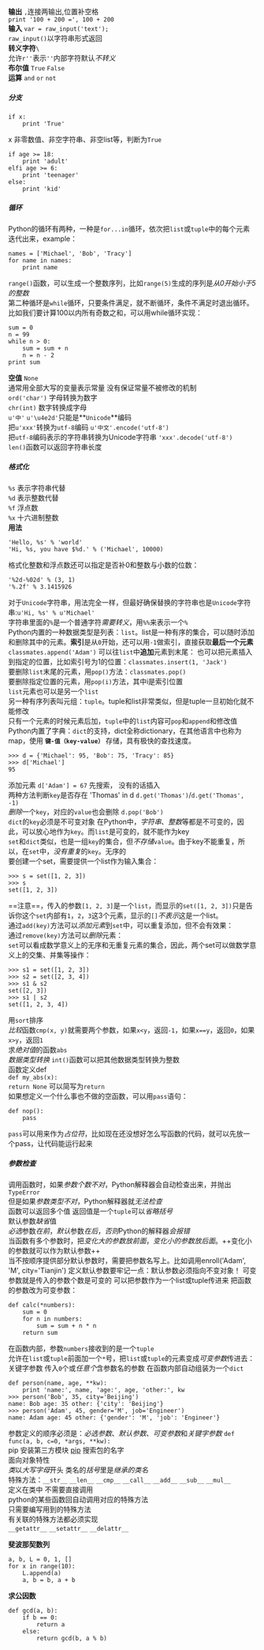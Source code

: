 **输出** `,`连接两输出,位置补空格  
`print '100 + 200 =', 100 + 200`  
**输入** `var = raw_input('text');`  
`raw_input()`以字符串形式返回  
**转义字符**`\`  
允许`r''`表示`''`内部字符默认*不转义*  
**布尔值** `True` `False`  
**运算** `and` `or` `not`  
##### 分支 
```
if x:
    print 'True'
```
x 非零数值、非空字符串、非空list等，判断为`True`  
```
if age >= 18:
    print 'adult'
elfi age >= 6:
    print 'teenager'
else:
    print 'kid'
```
##### 循环  
Python的循环有两种，一种是`for...in`循环，依次把`list`或`tuple`中的每个元素迭代出来，example：
```
names = ['Michael', 'Bob', 'Tracy']
for name in names:
    print name
```
`range()`函数，可以生成一个整数序列，比如`range(5)`生成的序列是*从0开始小于5的整数*  
第二种循环是`while`循环，只要条件满足，就不断循环，条件不满足时退出循环。比如我们要计算100以内所有奇数之和，可以用while循环实现：  
```
sum = 0
n = 99
while n > 0:
    sum = sum + n
    n = n - 2
print sum
```
**空值** `None`  
通常用全部大写的变量表示常量 没有保证常量不被修改的机制  
`ord('char')` 字母转换为数字  
`chr(int)` 数字转换成字母  
`u'中'` `u'\u4e2d'`只能是**`Unicode`**编码  
把`u'xxx'`转换为`utf-8`编码 `u'中文'.encode('utf-8')`  
把`utf-8`编码表示的字符串转换为Unicode字符串 `'xxx'.decode('utf-8')`  
`len()`函数可以返回字符串长度  
##### 格式化
`%s` 表示字符串代替  
`%d` 表示整数代替  
`%f` 浮点数  
`%x` 十六进制整数  
**用法**  
```
'Hello, %s' % 'world'
'Hi, %s, you have $%d.' % ('Michael', 10000)
```
格式化整数和浮点数还可以指定是否补0和整数与小数的位数：  
```
'%2d-%02d' % (3, 1)
'%.2f' % 3.1415926
```
对于`Unicode`字符串，用法完全一样，但最好确保替换的字符串也是`Unicode`字符串:`u'Hi, %s' % u'Michael'`  
字符串里面的`%`是一个普通字符*需要转义*，用`%%`来表示一个`%`  
Python内置的一种数据类型是列表：`list`。list是一种有序的集合，可以随时添加和删除其中的元素。**索引**是从`0`开始，还可以用`-1`做索引，直接获取**最后一个元素**  
`classmates.append('Adam')` 可以往`list`中**追加**元素到末尾：
也可以把元素插入到指定的位置，比如索引号为1的位置：`classmates.insert(1, 'Jack')`  
要删除`list`末尾的元素，用`pop()`方法：`classmates.pop()`  
要删除指定位置的元素，用`pop(i)`方法，其中i是索引位置  
`list`元素也可以是另一个`list`  
另一种有序列表叫元组：`tuple`。tuple和list非常类似，但是tuple一旦初始化就不能修改  
只有一个元素的时候元素后加，`tuple`中的`list`内容可`pop`和`append`和修改值  
Python内置了字典：`dict`的支持，dict全称dictionary，在其他语言中也称为map，使用 **`键-值（key-value）`** 存储，具有极快的查找速度。  
```
>>> d = {'Michael': 95, 'Bob': 75, 'Tracy': 85}
>>> d['Michael']
95
```
添加元素 `d['Adam'] = 67` 先搜索， 没有的话插入  
两种方法判断`key`是否存在 'Thomas' in d `d.get('Thomas')`/`d.get('Thomas', -1)`  
*删除*一个`key`，对应的`value`也会删除 `d.pop('Bob')`  
`dict`的`key`必须是不可变对象 在Python中，*字符串*、*整数*等都是不可变的，因此，可以放心地作为`key`。而`list`是可变的，就不能作为key  
`set`和`dict`类似，也是一组`key`的集合，但*不存储*`value`。由于key不能重复，所以，在`set`中，*没有重复*的`key`。无序的  
要创建一个set，需要提供一个list作为输入集合：
```
>>> s = set([1, 2, 3])
>>> s
set([1, 2, 3])
```
==注意==，传入的参数`[1, 2, 3]`是一个`list`，而显示的`set([1, 2, 3])`只是告诉你这个`set`内部有`1`，`2`，`3`这3个元素，显示的`[]`*不表示*这是一个list。  
通过`add(key)`方法可以*添加元素*到`set`中，可以重复添加，但不会有效果：  
通过`remove(key)`方法可以*删除*元素：  
`set`可以看成数学意义上的无序和无重复元素的集合，因此，两个set可以做数学意义上的交集、并集等操作：  
```
>>> s1 = set([1, 2, 3])
>>> s2 = set([2, 3, 4])
>>> s1 & s2
set([2, 3])
>>> s1 | s2
set([1, 2, 3, 4])
```
用`sort`排序  
*比较*函数`cmp(x, y)`就需要两个参数，如果`x<y`，返回`-1`，如果`x==y`，返回`0`，如果`x>y`，返回`1`   
求*绝对值*的函数`abs`  
*数据类型转换* `int()`函数可以把其他数据类型转换为整数   
函数定义def  
`def my_abs(x):`  
`return None` 可以简写为`return`  
如果想定义一个什么事也不做的空函数，可以用`pass`语句：
```
def nop():
    pass
```
`pass`可以用来作为*占位符*，比如现在还没想好怎么写函数的代码，就可以先放一个pass，让代码能运行起来  
##### 参数检查  
调用函数时，如果*参数个数不对*，Python解释器会自动检查出来，并抛出`TypeError`  
但是如果*参数类型不对*，Python解释器就*无法检查*   
函数可以返回多个值 返回值是一个`tuple`可以*省略括号*  
默认参数*缺省*值  
*必选*参数*在前*，*默认*参数*在后*，*否则*Python的解释器*会报错*    
当函数有多个参数时，把*变化大的参数放前面*，*变化小的参数放后面*。++变化小的参数就可以作为默认参数++  
当不按顺序提供部分默认参数时，需要把参数名写上。比如调用enroll('Adam', 'M', city='Tianjin')
定义默认参数要牢记一点：默认参数必须指向不变对象！
可变参数就是传入的参数个数是可变的
可以把参数作为一个list或tuple传进来
把函数的参数改为可变参数：
```
def calc(*numbers):
    sum = 0
    for n in numbers:
        sum = sum + n * n
    return sum
```
在函数内部，参数`numbers`接收到的是一个`tuple`  
允许在`list`或`tuple`前面加一个`*`号，把`list`或`tuple`的元素变成*可变参数*传进去：  
关键字参数 传入`0`个或*任意个*含参数名的参数 在函数内部自动组装为一个`dict`  
```
def person(name, age, **kw):
    print 'name:', name, 'age:', age, 'other:', kw
>>> person('Bob', 35, city='Beijing')
name: Bob age: 35 other: {'city': 'Beijing'}
>>> person('Adam', 45, gender='M', job='Engineer')
name: Adam age: 45 other: {'gender': 'M', 'job': 'Engineer'}
```
参数定义的顺序必须是：*必选参数*、*默认参数*、*可变参数*和*关键字参数* `def func(a, b, c=0, *args, **kw):`  
pip 安装第三方模块
[pip](https://pypi.python.org) 搜索包的名字  
面向对象特性  
*类*以*大写字母*开头 类名的*括号*里是*继承的类名*  
特殊方法：`__str__` `__len__` `__cmp__`  `__call__`  `__add__`  `__sub__`  `__mul__`  
定义在类中 不需要直接调用  
python的某些函数回自动调用对应的特殊方法  
只需要编写用到的特殊方法  
有关联的特殊方法都必须实现  
`__getattr__` `__setattr__` `__delattr__`  

**斐波那契数列**  
```
a, b, L = 0, 1, []
for x in range(10):
    L.append(a)
    a, b = b, a + b
```
**求公因数**  
```
def gcd(a, b):
    if b == 0:
        return a
    else:
        return gcd(b, a % b)
```
